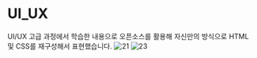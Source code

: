 # UI_UX
UI/UX 고급 과정에서 학습한 내용으로 오픈소스를 활용해 자신만의 방식으로 HTML 및 CSS를 재구성해서 표현했습니다.
![21](https://user-images.githubusercontent.com/66828685/116809950-e1a5d200-ab7b-11eb-9e9a-27d0a4b61636.JPG)
![23](https://user-images.githubusercontent.com/66828685/116810002-32b5c600-ab7c-11eb-827a-630df4d8332e.JPG)
